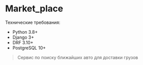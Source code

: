 # Market_place

Технические требования:

- Python 3.8+
- Django 3+
- DRF 3.10+
- PostgreSQL 10+

> Сервис по поиску ближайших авто для доставки грузов
> 
